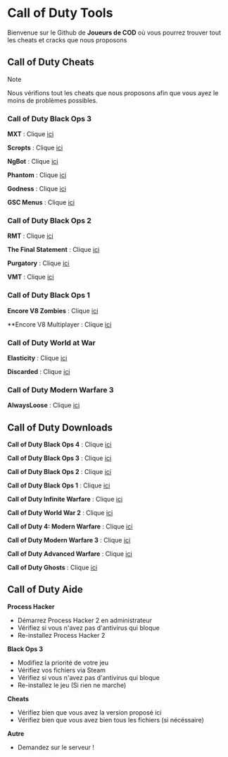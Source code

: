 # Call of Duty Tools

Bienvenue sur le Github de **Joueurs de COD** où vous pourrez trouver tout les cheats et cracks que nous proposons

## Call of Duty Cheats
> [!NOTE] 
> Nous vérifions tout les cheats que nous proposons afin que vous ayez le moins de problèmes possibles.

### Call of Duty Black Ops 3

**MXT** : Clique [ici](https://www.mediafire.com/file/zq2w719xpfjpk05/MXT+1.1.2.zip/file)

**Scropts** : Clique [ici](https://mega.nz/file/oaUmDRLb#lLC9fxgjiFBL09wjCOBr7B13OaoKrwLXXo3GzEr5UuU)

**NgBot** : Clique [ici](https://www.mediafire.com/file/zf0u5wdqbipr2bu/t7-niggerb0t-fixed-10-29-23.dll/file)

**Phantom** : Clique [ici](https://mega.nz/file/tWVkhRia#JehoVcYGJkFXhKOSiu0pSQTLBUaB3wIHuWPIwbzhP7I)

**Godness** : Clique [ici](https://pastebin.com/iUVPmvRx)

**GSC Menus** : Clique [ici](https://www.mediafire.com/file/cgy6n21tlyy7bfm/GSC+injector.zip/file)

### Call of Duty Black Ops 2

**RMT** : Clique [ici](https://www.mediafire.com/file/ow37neconkyelr1/rmt_zombies_menu_v2.6_mod_menu-compiled.gsc/file)

**The Final Statement** : Clique [ici](https://www.mediafire.com/file/077hcbargt7pcq0/The_Final_Statement_0.5.rar/file)

**Purgatory** : Clique [ici](https://www.mediafire.com/file/dkmclt7y8fwm9k7/the_purgatory_mod_menu-compiled.gsc/file)

**VMT** : Clique [ici](https://www.mediafire.com/file/46f0gswvus88jpu/vmt_mod_menu-compiled.gsc/file)

### Call of Duty Black Ops 1

**Encore V8 Zombies** : Clique [ici](https://www.mediafire.com/file/z2l7dtufsyg2ejv/EncoreV8+Zombies.rar/file)

**Encore V8 Multiplayer : Clique [ici](https://www.mediafire.com/file/ufaqzg46s3b6zji/EncoreV8+Multiplayer.rar/file)

### Call of Duty World at War

**Elasticity** : Clique [ici](https://www.mediafire.com/file/h0jrwmsiqt79jzs/Elasticity.zip/file)

**Discarded** : Clique [ici](https://www.mediafire.com/file/9nd4586xx0fhehv/Discarded%20V3%20-%20T4%20Mod%20Menu.7z/file)

### Call of Duty Modern Warfare 3

**AlwaysLoose** : Clique [ici](https://www.mediafire.com/file/4x8cc50oclusurb/Mw3_alwayslose.cc.rar/file)

## Call of Duty Downloads

**Call of Duty Black Ops 4** : Clique [ici](https://steamunlocked.net/4-call-of-duty-black-ops-4-free-download/)

**Call of Duty Black Ops 3** : Clique [ici](https://drive.google.com/file/d/1mhS_V6qJg7-wkcrbJ4TQWzq1uaWBej3N/view)

**Call of Duty Black Ops 2** : Clique [ici](https://drive.google.com/file/d/1gV6OBiJ_oZFLTDP4oPz9ILAmQBMCUAA9/view)

**Call of Duty Black Ops 1** : Clique [ici](https://drive.google.com/file/d/1YjFkg3_gWjU7k8Pf82StKsHoItGt_-l6/view)

**Call of Duty Infinite Warfare** : Clique [ici](https://steamunlocked.net/3-call-of-duty-infinite-warfare-free-download/)

**Call of Duty World War 2** : Clique [ici](https://steamunlocked.net/b67926-call-of-duty-ww2-free-download/)

**Call of Duty 4: Modern Warfare** : Clique [ici](https://steamunlocked.net/27-call-of-duty-4-modern-warfare-free-latest-download/)

**Call of Duty Modern Warfare 3** : Clique [ici](https://steamunlocked.net/25-call-of-duty-modern-warfare-3-free-download-2/)

**Call of Duty Advanced Warfare** : Clique [ici](https://steamunlocked.net/c55910-call-of-duty-advanced-warfare-free-download/)

**Call of Duty Ghosts** : Clique [ici](https://steamunlocked.net/4-call-of-duty-ghosts-free-download/)

## Call of Duty Aide

**Process Hacker**
- Démarrez Process Hacker 2 en administrateur
- Vérifiez si vous n'avez pas d'antivirus qui bloque
- Re-installez Process Hacker 2

**Black Ops 3**
- Modifiez la priorité de votre jeu
- Vérifiez vos fichiers via Steam
- Vérifiez si vous n'avez pas d'antivirus qui bloque
- Re-installez le jeu (Si rien ne marche)

**Cheats**
- Vérifiez bien que vous avez la version proposé ici
- Vérifiez bien que vous avez bien tous les fichiers (si nécéssaire)

**Autre**
- Demandez sur le serveur !
